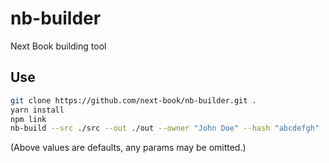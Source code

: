 # nb-builder

Next Book building tool

## Use

```bash
git clone https://github.com/next-book/nb-builder.git .
yarn install
npm link
nb-build --src ./src --out ./out --owner "John Doe" --hash "abcdefgh"
```
(Above values are defaults, any params may be omitted.)
